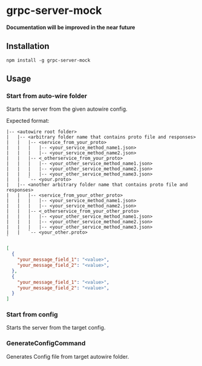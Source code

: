 # grpc-server-mock

**Documentation will be improved in the near future**

## Installation

```
npm install -g grpc-server-mock
```

## Usage

### Start from auto-wire folder
Starts the server from the given autowire config.

Expected format:
```
|-- <autowire root folder>
|   |-- <arbitrary folder name that contains proto file and responses>
|   |   |-- <service_from_your_proto>
|   |   |   |-- <your_service_method_name1.json>
|   |   |   |-- <your_service_method_name2.json>
|   |   |-- <_otherservice_from_your_proto>
|   |   |   |-- <your_other_service_method_name1.json>
|   |   |   |-- <your_other_service_method_name2.json>
|   |   |   |-- <your_other_service_method_name3.json>
|   |   `-- <your.proto>
|   |-- <another arbitrary folder name that contains proto file and responses>
|   |   |-- <service_from_your_other_proto>
|   |   |   |-- <your_service_method_name1.json>
|   |   |   |-- <your_service_method_name2.json>
|   |   |-- <_otherservice_from_your_other_proto>
|   |   |   |-- <your_other_service_method_name1.json>
|   |   |   |-- <your_other_service_method_name2.json>
|   |   |   |-- <your_other_service_method_name3.json>
|   |   `-- <your_other.proto>
`
```

```json
[
  {
    "your_message_field_1": "<value>",
    "your_message_field_2": "<value>",
  },
  {
    "your_message_field_1": "<value>",
    "your_message_field_2": "<value>",
  }
]
```

### Start from config
Starts the server from the target config.

### GenerateConfigCommand
Generates Config file from target autowire folder.